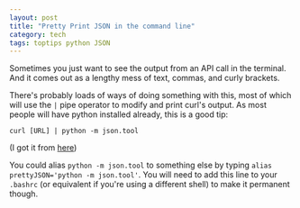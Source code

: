 ```yaml
---
layout: post
title: "Pretty Print JSON in the command line"
category: tech
tags: toptips python JSON
---
```


Sometimes you just want to see the output from an API call in the terminal. And it comes out as a lengthy mess of text, commas, and curly brackets.

There's probably loads of ways of doing something with this, most of which will use the `|` pipe operator to modify and print curl's output. As most people will have python installed already, this is a good tip:

    curl [URL] | python -m json.tool

(I got it from [here](https://stackoverflow.com/a/1920585/4699448))

You could alias `python -m json.tool` to something else by typing `alias prettyJSON='python -m json.tool'`. You will need to add this line to your `.bashrc` (or equivalent if you're using a different shell) to make it permanent though.